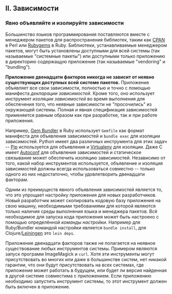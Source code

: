## II. Зависимости
### Явно объявляйте и изолируйте зависимости

Большинство языков программирования поставляются вместе с менеджером пакетов для распространения библиотек, таким как [CPAN](http://www.cpan.org/) в Perl или [Rubygems](http://rubygems.org/) в Ruby. Библиотеки, устанавливаемые менеджером пакетов, могут быть установлены доступными для всей системы (так называемые "системные пакеты") или доступными только приложению в директорию содержащую приложение (так называемые "vendoring" и "bundling").

**Приложение двенадцати факторов никогда не зависит от неявно существующих доступных всей системе пакетов.** Приложение объявляет все свои зависимости, полностью и точно с помощью манифеста *декларации зависимостей*. Кроме того, оно использует инструмент *изоляции зависимостей* во время выполнения для обеспечения того, что неявные зависимости не "просочились" из окружающей системы. Полная и явная спецификация зависимостей применяется равным образом как при разработке, так и при работе приложения.

Например, [Gem Bundler](http://gembundler.com/) в Ruby использует `Gemfile` как формат манифеста для объявления зависимостей и `bundle exec` для изоляции зависимостей. Python имеет два различных инструмента для этих задач -- [Pip](http://www.pip-installer.org/en/latest/) используется для объявления и [Virtualenv](http://www.virtualenv.org/en/latest/) для изоляции. Даже C имеет [Autoconf](http://www.gnu.org/s/autoconf/) для объявления зависимостей и статическое связывание может обеспечить изоляцию зависимостей. Независимо от того, какой набор инструментов используется, объявление и изоляция зависимостей должны всегда использоваться совместно -- только одного из них недостаточно, чтобы удовлетворить двенадцати факторам.

Одним из преимуществ явного объявления зависимостей является то, что это упрощает настройку приложения для новых разработчиков. Новый разработчик может скопировать кодовую базу приложения на свою машину, необходимыми требованиями для которой являются только наличия среды выполнения языка и менеджера пакетов. Всё необходимое для запуска кода приложения может быть настроено с помощью определённой *команды настройки*. Например для Ruby/Bundler командой настройки является `bundle install`, для Clojure/[Leiningen](https://github.com/technomancy/leiningen#readme) это `lein deps`.

Приложение двенадцати факторов также не полагается на неявное существование любых инструментов системы. Примером являются запуск программ ImageMagick и `curl`. Хотя эти инструменты могут присутствовать во многих или даже в большинстве систем, нет никакой гарантии, что они будут присутствовать на всех системах, где приложение может работать в будущем, или будет ли версия найденная в другой системе совместима с приложением. Если приложению необходимо запустить инструмент системы, то этот инструмент должен быть включен в приложение.
